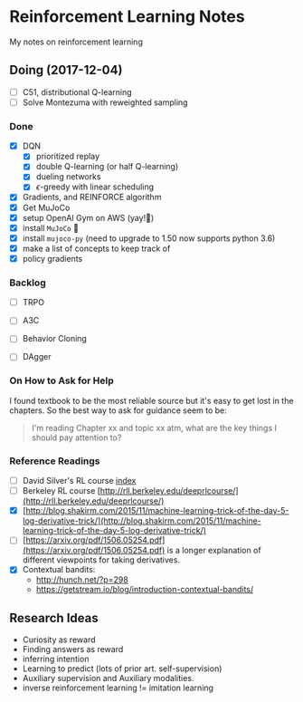 # Reinforcement Learning Notes

My notes on reinforcement learning

## Doing (2017-12-04)

- [ ] C51, distributional Q-learning
- [ ] Solve Montezuma with reweighted sampling

### Done

- [x] DQN
    - [x] prioritized replay
    - [x] double Q-learning (or half Q-learning)
    - [x] dueling networks
    - [x] $\epsilon$-greedy with linear scheduling
- [x] Gradients, and REINFORCE algorithm
- [x] Get MuJoCo
- [x] setup OpenAI Gym on AWS (yay!:confetti_ball:)
- [x] install `MuJoCo` :confetti_ball:
- [x] install `mujoco-py` (need to upgrade to 1.50 now supports python 3.6)
- [x] make a list of concepts to keep track of
- [x] policy gradients

### Backlog

- [ ] TRPO
- [ ] A3C
- [ ] Behavior Cloning
- [ ] DAgger


### On How to Ask for Help
I found textbook to be the most reliable source but it's easy to get lost in the chapters. So the best way to ask for guidance seem to be:
> I'm reading Chapter xx and topic xx atm, what are the key things I should pay attention to?

### Reference Readings

- [ ] David Silver's RL course [index](david%20silver%20RL%20course/course%20index.md)
- [ ] Berkeley RL course [http://rll.berkeley.edu/deeprlcourse/](http://rll.berkeley.edu/deeprlcourse/) 
- [x] [http://blog.shakirm.com/2015/11/machine-learning-trick-of-the-day-5-log-derivative-trick/](http://blog.shakirm.com/2015/11/machine-learning-trick-of-the-day-5-log-derivative-trick/)
- [ ] [https://arxiv.org/pdf/1506.05254.pdf](https://arxiv.org/pdf/1506.05254.pdf) is a longer explanation of different viewpoints for taking derivatives. 
- [x] Contextual bandits: 
    - http://hunch.net/?p=298
    - https://getstream.io/blog/introduction-contextual-bandits/

## Research Ideas

- Curiosity as reward
- Finding answers as reward
- inferring intention
- Learning to predict (lots of prior art. self-supervision)
- Auxiliary supervision and Auxiliary modalities.
- inverse reinforcement learning != imitation learning
